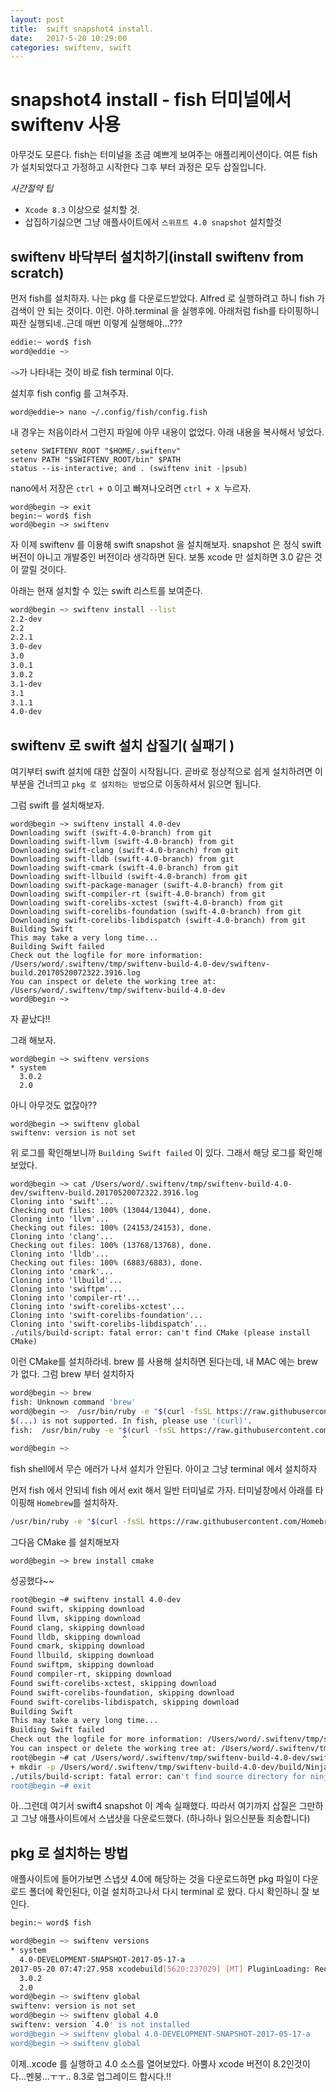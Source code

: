 ```yaml
---
layout: post  
title:  swift snapshot4 install.   
date:   2017-5-20 10:29:00  
categories: swiftenv, swift  
---
```

# snapshot4 install - fish 터미널에서 swiftenv 사용
아무것도 모른다.
fish는 터미널을 조금 예쁘게 보여주는 애플리케이션이다.
여튼 fish 가 설치되었다고 가정하고 시작한다
그후 부터 과정은 모두 삽질입니다.

*시간절약 팁*
* `Xcode 8.3` 이상으로 설치할 것.
* 삽집하기싫으면 그냥 애플사이트에서 `스위프트 4.0 snapshot` 설치할것


## swiftenv 바닥부터 설치하기(install swiftenv from scratch)
먼저 fish를 설치하자. 나는 pkg 를 다운로드받았다.
Alfred 로 실행하려고 하니 fish 가 검색이 안 되는 것이다. 이런.
아하.terminal 을 실행후에. 아래처럼 fish를 타이핑하니
짜잔 실행되네..근데 매번 이렇게 실행해야...???

```bash
eddie:~ word$ fish
word@eddie ~> 
```

`~>`가 나타내는 것이 바로 fish terminal 이다.

설치후 fish config 를 고쳐주자. 
```
word@eddie~> nano ~/.config/fish/config.fish
```
내 경우는 처음이라서 그런지 파일에 아무 내용이 없었다.
아래 내용을 복사해서 넣었다.
```
setenv SWIFTENV_ROOT "$HOME/.swiftenv"
setenv PATH "$SWIFTENV_ROOT/bin" $PATH
status --is-interactive; and . (swiftenv init -|psub)
```

nano에서 저장은 `ctrl + O` 이고 빠져나오려면 `ctrl + X `누르자.

```
word@begin ~> exit
begin:~ word$ fish
word@begin ~> swiftenv 
```

자 이제 swiftenv 를 이용해 swift snapshot 을 설치해보자.
snapshot 은 정식 swift 버전이 아니고 개발중인 버전이라 생각하면 된다.
보통 xcode  만 설치하면 3.0 같은 것이 깔릴 것이다.

아래는 현재 설치할 수 있는 swift  리스트를 보여준다.
```bash
word@begin ~> swiftenv install --list
2.2-dev
2.2
2.2.1
3.0-dev
3.0
3.0.1
3.0.2
3.1-dev
3.1
3.1.1
4.0-dev
```

## swiftenv 로 swift 설치 삽질기( 실패기 )
여기부터 swift 설치에 대한 삽질이 시작됩니다.
곧바로 정상적으로 쉽게 설치하려면 이 부분을 건너띄고 `pkg 로 설치하는 방법`으로 이동하셔서 읽으면 됩니다.

그럼 swift 를 설치해보자.
```
word@begin ~> swiftenv install 4.0-dev
Downloading swift (swift-4.0-branch) from git
Downloading swift-llvm (swift-4.0-branch) from git
Downloading swift-clang (swift-4.0-branch) from git
Downloading swift-lldb (swift-4.0-branch) from git
Downloading swift-cmark (swift-4.0-branch) from git
Downloading swift-llbuild (swift-4.0-branch) from git
Downloading swift-package-manager (swift-4.0-branch) from git
Downloading swift-compiler-rt (swift-4.0-branch) from git
Downloading swift-corelibs-xctest (swift-4.0-branch) from git
Downloading swift-corelibs-foundation (swift-4.0-branch) from git
Downloading swift-corelibs-libdispatch (swift-4.0-branch) from git
Building Swift
This may take a very long time...
Building Swift failed
Check out the logfile for more information: /Users/word/.swiftenv/tmp/swiftenv-build-4.0-dev/swiftenv-build.20170520072322.3916.log
You can inspect or delete the working tree at: /Users/word/.swiftenv/tmp/swiftenv-build-4.0-dev
word@begin ~> 
```
자 끝났다!!

그래 해보자.
```
word@begin ~> swiftenv versions
* system
  3.0.2
  2.0
```
아니 아무것도 없잖아??
```
word@begin ~> swiftenv global
swiftenv: version is not set
```
위 로그를 확인해보니까 `Building Swift failed` 이 있다. 그래서 해당 로그를 확인해보았다.
```
word@begin ~> cat /Users/word/.swiftenv/tmp/swiftenv-build-4.0-dev/swiftenv-build.20170520072322.3916.log
Cloning into 'swift'...
Checking out files: 100% (13044/13044), done.
Cloning into 'llvm'...
Checking out files: 100% (24153/24153), done.
Cloning into 'clang'...
Checking out files: 100% (13768/13768), done.
Cloning into 'lldb'...
Checking out files: 100% (6883/6883), done.
Cloning into 'cmark'...
Cloning into 'llbuild'...
Cloning into 'swiftpm'...
Cloning into 'compiler-rt'...
Cloning into 'swift-corelibs-xctest'...
Cloning into 'swift-corelibs-foundation'...
Cloning into 'swift-corelibs-libdispatch'...
./utils/build-script: fatal error: can't find CMake (please install CMake)
```

이런 CMake를 설치하라네.
brew 를 사용해 설치하면 된다는데, 내 MAC 에는 brew 가 없다. 그럼 brew 부터 설치하자
```bash
word@begin ~> brew
fish: Unknown command 'brew'
word@begin ~>  /usr/bin/ruby -e "$(curl -fsSL https://raw.githubusercontent.com/Homebrew/install/master/install)"
$(...) is not supported. In fish, please use '(curl)'.
fish:  /usr/bin/ruby -e "$(curl -fsSL https://raw.githubusercontent.com/Homebrew/install/master/install)"
                         ^
word@begin ~>  
```

fish shell에서 무슨 에러가 나서 설치가 안된다.
아이고 그냥 terminal 에서 설치하자

먼저 fish 에서 안되네 fish 에서 exit 해서 일반 터미널로 가자.
터미널창에서 아래를 타이핑해 `Homebrew`를 설치하자.
```bash
/usr/bin/ruby -e "$(curl -fsSL https://raw.githubusercontent.com/Homebrew/install/master/install)"
```

그다음  CMake 를 설치해보자
```
word@begin ~> brew install cmake
```
성공했다~~

```bash
root@begin ~# swiftenv install 4.0-dev
Found swift, skipping download
Found llvm, skipping download
Found clang, skipping download
Found lldb, skipping download
Found cmark, skipping download
Found llbuild, skipping download
Found swiftpm, skipping download
Found compiler-rt, skipping download
Found swift-corelibs-xctest, skipping download
Found swift-corelibs-foundation, skipping download
Found swift-corelibs-libdispatch, skipping download
Building Swift
This may take a very long time...
Building Swift failed
Check out the logfile for more information: /Users/word/.swiftenv/tmp/swiftenv-build-4.0-dev/swiftenv-build.20170520074448.5500.log
You can inspect or delete the working tree at: /Users/word/.swiftenv/tmp/swiftenv-build-4.0-dev
root@begin ~# cat /Users/word/.swiftenv/tmp/swiftenv-build-4.0-dev/swiftenv-build.20170520074448.5500.log
+ mkdir -p /Users/word/.swiftenv/tmp/swiftenv-build-4.0-dev/build/Ninja-ReleaseAssert
./utils/build-script: fatal error: can't find source directory for ninja (tried /Users/word/.swiftenv/tmp/swiftenv-build-4.0-dev/ninja)
root@begin ~# exit
```
아..그런데 여기서 swift4 snapshot 이 계속 실패했다.  따라서 여기까지 삽질은 그만하고 그냥 애플사이트에서 스냅샷을 다운로드했다. (하나하나 읽으신분들 죄송합니다)

## pkg 로 설치하는 방법
애플사이트에 들어가보면 스냅샷 4.0에 해당하는 것을 다운로드하면 pkg 파일이 다운로드 폴더에 확인된다, 이걸 설치하고나서 다시 terminal  로 왔다.
다시 확인하니 잘 보인다.
```bash
begin:~ word$ fish

word@begin ~> swiftenv versions
* system
  4.0-DEVELOPMENT-SNAPSHOT-2017-05-17-a
2017-05-20 07:47:27.958 xcodebuild[5620:237029] [MT] PluginLoading: Required plug-in compatibility UUID E0A62D1F-3C18-4D74-BFE5-A4167D643966 for plug-in at path '~/Library/Application Support/Developer/Shared/Xcode/Plug-ins/Alcatraz.xcplugin' not present in DVTPlugInCompatibilityUUIDs
  3.0.2
  2.0
word@begin ~> swiftenv global
swiftenv: version is not set
word@begin ~> swiftenv global 4.0
swiftenv: version `4.0' is not installed
word@begin ~> swiftenv global 4.0-DEVELOPMENT-SNAPSHOT-2017-05-17-a
word@begin ~> swiftenv global

```

이제..xcode 를 실행하고 4.0 소스를 열어보았다.
아뿔사 xcode 버전이 8.2인것이다…멘붕…ㅜㅜ..
8.3로 업그레이드 합시다.!!





  
